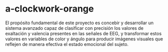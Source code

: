 # a-clockwork-orange
El propósito fundamental de este proyecto es concebir y desarrollar un sistema avanzado capaz de clasificar con precisión los valores de exaltación y valencia presentes en las señales de EEG, y transformar estos valores en variables de color y ángulo para producir imágenes visuales que reflejen de manera efectiva el estado emocional del sujeto.
